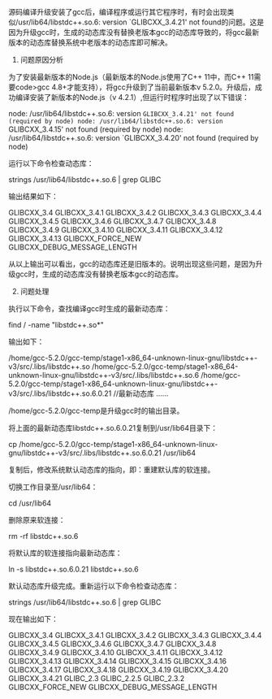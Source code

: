 
 源码编译升级安装了gcc后，编译程序或运行其它程序时，有时会出现类似/usr/lib64/libstdc++.so.6: version `GLIBCXX_3.4.21' not found的问题。这是因为升级gcc时，生成的动态库没有替换老版本gcc的动态库导致的，将gcc最新版本的动态库替换系统中老版本的动态库即可解决。

1. 问题原因分析

为了安装最新版本的Node.js（最新版本的Node.js使用了C++ 11中，而C++ 11需要code>gcc 4.8+才能支持），将gcc升级到了当前最新版本v 5.2.0。升级后，成功编译安装了新版本的Node.js（v 4.2.1）,但运行时程序时出现了以下错误： 

node: /usr/lib64/libstdc++.so.6: version `GLIBCXX_3.4.21' not found (required by node)
node: /usr/lib64/libstdc++.so.6: version `GLIBCXX_3.4.15' not found (required by node)
node: /usr/lib64/libstdc++.so.6: version `GLIBCXX_3.4.20' not found (required by node)

运行以下命令检查动态库： 

strings /usr/lib64/libstdc++.so.6 | grep GLIBC

 输出结果如下： 

GLIBCXX_3.4
GLIBCXX_3.4.1
GLIBCXX_3.4.2
GLIBCXX_3.4.3
GLIBCXX_3.4.4
GLIBCXX_3.4.5
GLIBCXX_3.4.6
GLIBCXX_3.4.7
GLIBCXX_3.4.8
GLIBCXX_3.4.9
GLIBCXX_3.4.10
GLIBCXX_3.4.11
GLIBCXX_3.4.12
GLIBCXX_3.4.13
GLIBCXX_FORCE_NEW
GLIBCXX_DEBUG_MESSAGE_LENGTH

 从以上输出可以看出，gcc的动态库还是旧版本的。说明出现这些问题，是因为升级gcc时，生成的动态库没有替换老版本gcc的动态库。


2. 问题处理

执行以下命令，查找编译gcc时生成的最新动态库： 

find / -name "libstdc++.so*"

 输出如下： 

/home/gcc-5.2.0/gcc-temp/stage1-x86_64-unknown-linux-gnu/libstdc++-v3/src/.libs/libstdc++.so
/home/gcc-5.2.0/gcc-temp/stage1-x86_64-unknown-linux-gnu/libstdc++-v3/src/.libs/libstdc++.so.6
/home/gcc-5.2.0/gcc-temp/stage1-x86_64-unknown-linux-gnu/libstdc++-v3/src/.libs/libstdc++.so.6.0.21  //最新动态库
……

 /home/gcc-5.2.0/gcc-temp是升级gcc时的输出目录。

将上面的最新动态库libstdc++.so.6.0.21复制到/usr/lib64目录下： 

cp /home/gcc-5.2.0/gcc-temp/stage1-x86_64-unknown-linux-gnu/libstdc++-v3/src/.libs/libstdc++.so.6.0.21 /usr/lib64

 复制后，修改系统默认动态库的指向，即：重建默认库的软连接。

切换工作目录至/usr/lib64：

cd /usr/lib64

 删除原来软连接： 

rm -rf libstdc++.so.6

 将默认库的软连接指向最新动态库：

ln -s libstdc++.so.6.0.21 libstdc++.so.6


默认动态库升级完成。重新运行以下命令检查动态库：

strings /usr/lib64/libstdc++.so.6 | grep GLIBC

现在输出如下：

GLIBCXX_3.4
GLIBCXX_3.4.1
GLIBCXX_3.4.2
GLIBCXX_3.4.3
GLIBCXX_3.4.4
GLIBCXX_3.4.5
GLIBCXX_3.4.6
GLIBCXX_3.4.7
GLIBCXX_3.4.8
GLIBCXX_3.4.9
GLIBCXX_3.4.10
GLIBCXX_3.4.11
GLIBCXX_3.4.12
GLIBCXX_3.4.13
GLIBCXX_3.4.14
GLIBCXX_3.4.15
GLIBCXX_3.4.16
GLIBCXX_3.4.17
GLIBCXX_3.4.18
GLIBCXX_3.4.19
GLIBCXX_3.4.20
GLIBCXX_3.4.21
GLIBC_2.3
GLIBC_2.2.5
GLIBC_2.3.2
GLIBCXX_FORCE_NEW
GLIBCXX_DEBUG_MESSAGE_LENGTH

